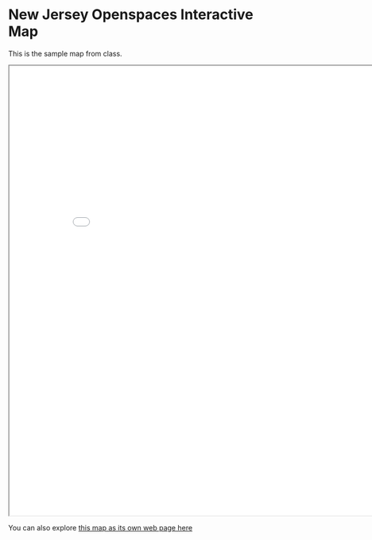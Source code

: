 # New Jersey Openspaces Interactive Map

This is the sample map from class.

<iframe src='nj_openspaces.html' width = '855' height = '905' ></iframe>

You can also explore [this map as its own web page here](nj_openspaces.html)
